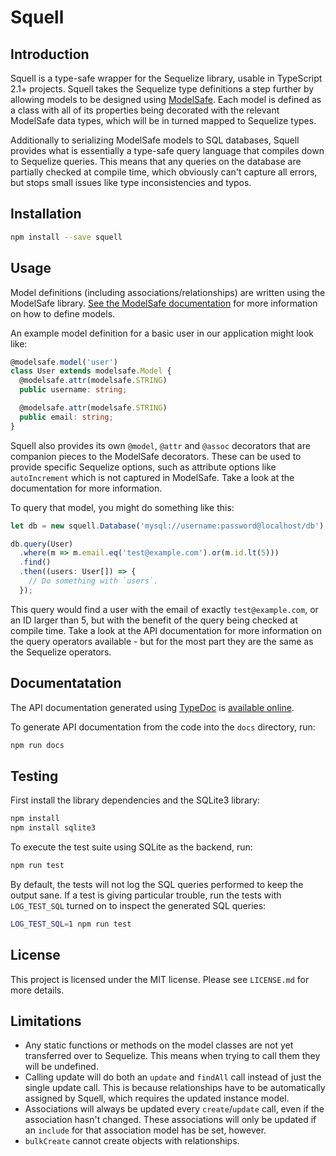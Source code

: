 # Squell

## Introduction

Squell is a type-safe wrapper for the Sequelize library, usable in TypeScript 2.1+ projects.
Squell takes the Sequelize type definitions a step further by allowing models to be designed
using [ModelSafe](https://github.com/creativecuriositystudio/modelsafe).
Each model is defined as a class with all of its properties being decorated
with the relevant ModelSafe data types, which will be in turned mapped to Sequelize types.

Additionally to serializing ModelSafe models to SQL databases, Squell provides what is
essentially a type-safe query language that compiles down to Sequelize queries.
This means that any queries on the database are partially checked at compile time,
which obviously can't capture all errors, but stops small issues like type inconsistencies
and typos.

## Installation

```sh
npm install --save squell
```

## Usage

Model definitions (including associations/relationships) are written using the ModelSafe library.
[See the ModelSafe documentation](https://github.com/creativecuriositystudio/modelsafe)
for more information on how to define models.

An example model definition for a basic user in our application might look like:

```typescript
@modelsafe.model('user')
class User extends modelsafe.Model {
  @modelsafe.attr(modelsafe.STRING)
  public username: string;

  @modelsafe.attr(modelsafe.STRING)
  public email: string;
}
```

Squell also provides its own `@model`, `@attr` and `@assoc` decorators that
are companion pieces to the ModelSafe decorators. These can be used to provide
specific Sequelize options, such as attribute options like `autoIncrement`
which is not captured in ModelSafe. Take a look at the documentation for more information.

To query that model, you might do something like this:

```typescript
let db = new squell.Database('mysql://username:password@localhost/db');

db.query(User)
  .where(m => m.email.eq('test@example.com').or(m.id.lt(5)))
  .find()
  .then((users: User[]) => {
    // Do something with `users`.
  });
```

This query would find a user with the email of exactly `test@example.com`,
or an ID larger than 5, but with the benefit of the query being checked
at compile time. Take a look at the API documentation for more information
on the query operators available - but for the most part they are the same
as the Sequelize operators.

## Documentatation

The API documentation generated using [TypeDoc](https://github.com/TypeStrong/typedoc)
is [available online](http://creativecuriositystudio.github.io/squell).

To generate API documentation from the code into the `docs` directory, run:

```sh
npm run docs
```

## Testing

First install the library dependencies and the SQLite3 library:

```sh
npm install
npm install sqlite3
```

To execute the test suite using SQLite as the backend, run:

```sh
npm run test
```

By default, the tests will not log the SQL queries performed to keep the output sane.
If a test is giving particular trouble, run the tests with `LOG_TEST_SQL` turned on
to inspect the generated SQL queries:

```sh
LOG_TEST_SQL=1 npm run test
```

## License

This project is licensed under the MIT license. Please see `LICENSE.md` for more details.

## Limitations

* Any static functions or methods on the model classes are not yet transferred over to Sequelize.
  This means when trying to call them they will be undefined.
* Calling update will do both an `update` and `findAll` call instead of just the single update call. This is because relationships have to be automatically assigned by Squell, which requires the updated instance model.
* Associations will always be updated every `create`/`update` call, even if the association hasn't changed. These associations will only be updated if an `include` for that association model has be set, however.
* `bulkCreate` cannot create objects with relationships.
